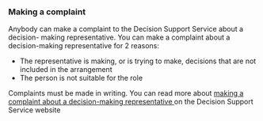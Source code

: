 ###  Making a complaint

Anybody can make a complaint to the Decision Support Service about a decision-
making representative. You can make a complaint about a decision-making
representative for 2 reasons:

  * The representative is making, or is trying to make, decisions that are not included in the arrangement 
  * The person is not suitable for the role 

Complaints must be made in writing. You can read more about [ making a
complaint about a decision-making representative
](https://www.decisionsupportservice.ie/services/complaints) on the Decision
Support Service website
